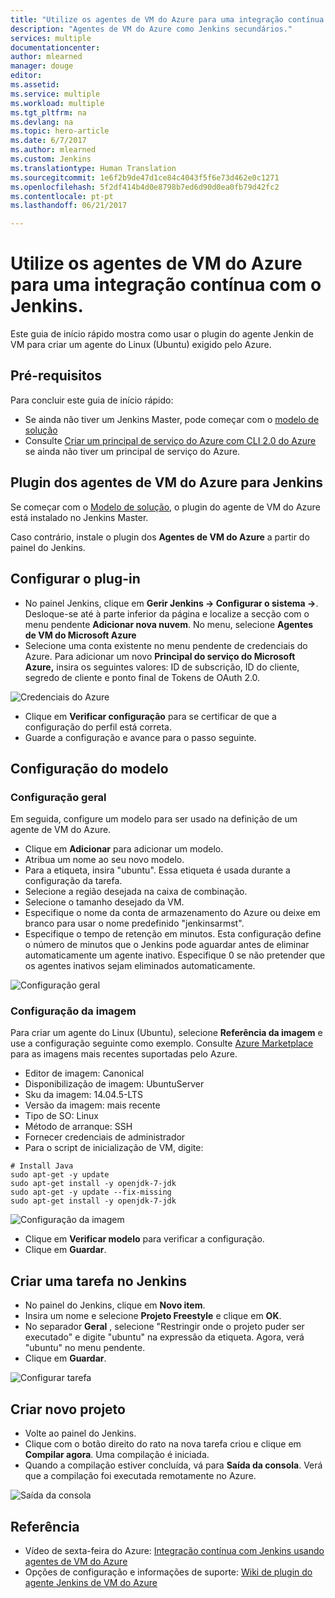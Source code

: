 ```yaml
---
title: "Utilize os agentes de VM do Azure para uma integração contínua com o Jenkins."
description: "Agentes de VM do Azure como Jenkins secundários."
services: multiple
documentationcenter: 
author: mlearned
manager: douge
editor: 
ms.assetid: 
ms.service: multiple
ms.workload: multiple
ms.tgt_pltfrm: na
ms.devlang: na
ms.topic: hero-article
ms.date: 6/7/2017
ms.author: mlearned
ms.custom: Jenkins
ms.translationtype: Human Translation
ms.sourcegitcommit: 1e6f2b9de47d1ce84c4043f5f6e73d462e0c1271
ms.openlocfilehash: 5f2df414b4d0e8798b7ed6d90d0ea0fb79d42fc2
ms.contentlocale: pt-pt
ms.lasthandoff: 06/21/2017

---
```

# <a name="use-azure-vm-agents-for-continuous-integration-with-jenkins"></a>Utilize os agentes de VM do Azure para uma integração contínua com o Jenkins.

Este guia de início rápido mostra como usar o plugin do agente Jenkin de VM para criar um agente do Linux (Ubuntu) exigido pelo Azure.

## <a name="prerequisites"></a>Pré-requisitos

Para concluir este guia de início rápido:

* Se ainda não tiver um Jenkins Master, pode começar com o [modelo de solução](install-jenkins-solution-template.md) 
* Consulte [Criar um principal de serviço do Azure com CLI 2.0 do Azure](https://docs.microsoft.com/en-us/cli/azure/create-an-azure-service-principal-azure-cli?toc=%2fazure%2fazure-resource-manager%2ftoc.json) se ainda não tiver um principal de serviço do Azure.

## <a name="install-azure-vm-agents-plugin"></a>Plugin dos agentes de VM do Azure para Jenkins

Se começar com o [Modelo de solução](install-jenkins-solution-template.md), o plugin do agente de VM do Azure está instalado no Jenkins Master.

Caso contrário, instale o plugin dos **Agentes de VM do Azure** a partir do painel do Jenkins.

## <a name="configure-the-plugin"></a>Configurar o plug-in

* No painel Jenkins, clique em **Gerir Jenkins -> Configurar o sistema ->**. Desloque-se até à parte inferior da página e localize a secção com o menu pendente **Adicionar nova nuvem**. No menu, selecione **Agentes de VM do Microsoft Azure**
* Selecione uma conta existente no menu pendente de credenciais do Azure.  Para adicionar um novo **Principal do serviço do Microsoft Azure,** insira os seguintes valores: ID de subscrição, ID do cliente, segredo de cliente e ponto final de Tokens de OAuth 2.0.

![Credenciais do Azure](./media/jenkins-azure-vm-agents/service-principal.png)

* Clique em **Verificar configuração** para se certificar de que a configuração do perfil está correta.
* Guarde a configuração e avance para o passo seguinte.

## <a name="template-configuration"></a>Configuração do modelo

### <a name="general-configuration"></a>Configuração geral
Em seguida, configure um modelo para ser usado na definição de um agente de VM do Azure. 

* Clique em **Adicionar** para adicionar um modelo. 
* Atribua um nome ao seu novo modelo. 
* Para a etiqueta, insira "ubuntu". Essa etiqueta é usada durante a configuração da tarefa.
* Selecione a região desejada na caixa de combinação.
* Selecione o tamanho desejado da VM.
* Especifique o nome da conta de armazenamento do Azure ou deixe em branco para usar o nome predefinido "jenkinsarmst".
* Especifique o tempo de retenção em minutos. Esta configuração define o número de minutos que o Jenkins pode aguardar antes de eliminar automaticamente um agente inativo. Especifique 0 se não pretender que os agentes inativos sejam eliminados automaticamente.

![Configuração geral](./media/jenkins-azure-vm-agents/general-config.png)

### <a name="image-configuration"></a>Configuração da imagem

Para criar um agente do Linux (Ubuntu), selecione **Referência da imagem** e use a configuração seguinte como exemplo. Consulte [Azure Marketplace](https://azuremarketplace.microsoft.com/en-us/marketplace/apps/category/compute?subcategories=virtual-machine-images&page=1) para as imagens mais recentes suportadas pelo Azure.

* Editor de imagem: Canonical
* Disponibilização de imagem: UbuntuServer
* Sku da imagem: 14.04.5-LTS
* Versão da imagem: mais recente
* Tipo de SO: Linux
* Método de arranque: SSH
* Fornecer credenciais de administrador
* Para o script de inicialização de VM, digite:
```
# Install Java
sudo apt-get -y update
sudo apt-get install -y openjdk-7-jdk
sudo apt-get -y update --fix-missing
sudo apt-get install -y openjdk-7-jdk
```
![Configuração da imagem](./media/jenkins-azure-vm-agents/image-config.png)

* Clique em **Verificar modelo** para verificar a configuração.
* Clique em **Guardar**.

## <a name="create-a-job-in-jenkins"></a>Criar uma tarefa no Jenkins

* No painel do Jenkins, clique em **Novo item**. 
* Insira um nome e selecione **Projeto Freestyle** e clique em **OK**.
* No separador **Geral** , selecione "Restringir onde o projeto puder ser executado" e digite "ubuntu" na expressão da etiqueta. Agora, verá "ubuntu" no menu pendente.
* Clique em **Guardar**.

![Configurar tarefa](./media/jenkins-azure-vm-agents/job-config.png)

## <a name="build-your-new-project"></a>Criar novo projeto

* Volte ao painel do Jenkins.
* Clique com o botão direito do rato na nova tarefa criou e clique em **Compilar agora**. Uma compilação é iniciada. 
* Quando a compilação estiver concluída, vá para **Saída da consola**. Verá que a compilação foi executada remotamente no Azure.

![Saída da consola](./media/jenkins-azure-vm-agents/console-output.png)

## <a name="reference"></a>Referência

* Vídeo de sexta-feira do Azure: [Integração contínua com Jenkins usando agentes de VM do Azure](https://channel9.msdn.com/Shows/Azure-Friday/Continuous-Integration-with-Jenkins-Using-Azure-VM-Agents)
* Opções de configuração e informações de suporte: [Wiki de plugin do agente Jenkins de VM do Azure](https://wiki.jenkins-ci.org/display/JENKINS/Azure+VM+Agents+Plugin) 


